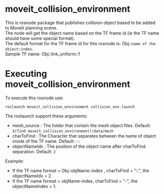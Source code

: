 # moveit_collision_environment
This is rosnode package that publishes collision object based to be added to MoveIt planning scene. <br>
The node will get the object name based on the TF frame id (ie the TF name should have some special format). <br>
The default format for the TF frame id for this rosnode is: Obj::`name of the object`::`index`. <br>
Sample TF name: Obj::link_uniform::1 <br>

# Executing moveit_collision_environment
To execute this rosnode use:
```
roslaunch moveit_collision_environment collision_env.launch
```

The roslaunch support these arguments:
* mesh_source         :   The folder that contain the mesh object files. Default: ```$(find moveit_collision_environment)/data/mesh```
* charToFind          :   The Character that separates between the name of object inside of the TF name. Default: ```::```
* objectNameIdx       :   The position of the object name after charToFind separation. Default: ```2```

Example:
* If the TF name format = Obj::objName::index , charToFind = "::", the objectNameIdx = 2
* If the TF name format = objName-index, charToFind = "-", the objectNameIndex = 1.

